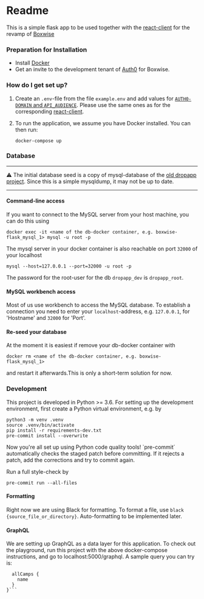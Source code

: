 # Readme
This is a simple flask app to be used together with the [react-client](https://github.com/boxwise/boxwise-react) for the revamp of [Boxwise](www.boxwise.co)

### Preparation for Installation

* Install [Docker](https://www.docker.com/products/docker-desktop)
* Get an invite to the development tenant of [Auth0](https://auth0.com/) for Boxwise.

### How do I get set up?

1. Create an `.env`-file  from the file `example.env` and add values for [`AUTH0-DOMAIN` and `API_AUDIENCE`](https://auth0.com/docs/dashboard/reference/settings-application). Please use the same ones as for the corresponding [react-client](https://github.com/boxwise/boxwise-react).

2. To run the application, we assume you have Docker installed. You can then run:

       docker-compose up

### Database

-----

:warning: The initial database seed is a copy of mysql-database of the [old dropapp project](https://github.com/boxwise/boxwise-dropapp). Since this is a simple mysqldump, it may not be up to date.

-----

#### Command-line access

If you want to connect to the MySQL server from your host machine, you can do this using

    docker exec -it <name of the db-docker container, e.g. boxwise-flask_mysql_1> mysql -u root -p

The mysql server in your docker container is also reachable on port `32000` of your localhost

    mysql --host=127.0.0.1 --port=32000 -u root -p

The password for the root-user for the db `dropapp_dev` is `dropapp_root`.

#### MySQL workbench access

Most of us use workbench to access the MySQL database. To establish a connection you need to enter your `localhost`-address, e.g. `127.0.0.1`, for 'Hostname' and `32000` for 'Port'.

#### Re-seed your database

At the moment it is easiest if remove your db-docker container with

    docker rm <name of the db-docker container, e.g. boxwise-flask_mysql_1>

and restart it afterwards.This is only a short-term solution for now.

### Development

This project is developed in Python >= 3.6. For setting up the development environment, first create a Python virtual environment, e.g. by

    python3 -m venv .venv
    source .venv/bin/activate
    pip install -r requirements-dev.txt
    pre-commit install --overwrite

Now you're all set up using Python code quality tools! `pre-commit´ automatically checks the staged patch before committing. If it rejects a patch, add the corrections and try to commit again.

Run a full style-check by

    pre-commit run --all-files

#### Formatting

Right now we are using Black for formatting. To format a file, use `black {source_file_or_directory}`. Auto-formatting to be implemented later. 

#### GraphQL
We are setting up GraphQL as a data layer for this application. To check out the playground, run this project with the above docker-compose instructions, and go to localhost:5000/graphql. A sample query you can try is:
```query {
  allCamps {
    name
  }
}```
